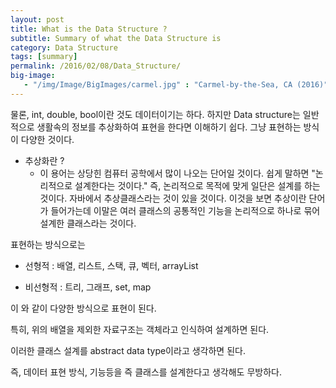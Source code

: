 ```yaml
---
layout: post
title: What is the Data Structure ?
subtitle: Summary of what the Data Structure is
category: Data Structure
tags: [summary]
permalink: /2016/02/08/Data_Structure/
big-image:
   - "/img/Image/BigImages/carmel.jpg" : "Carmel-by-the-Sea, CA (2016)"
---
```


물론, int, double, bool이란 것도 데이터이기는 하다. 하지만 Data structure는 일반적으로 생활속의 정보를 추상화하여 표현을 한다면 이해하기 쉽다. 그냥 표현하는 방식이 다양한 것이다. 


 * 추상화란 ?
   - 이 용어는 상당힌 컴퓨터 공학에서 많이 나오는 단어일 것이다. 쉽게 말하면 "논리적으로 설계한다는 것이다." 즉, 논리적으로 목적에 맞게 일단은 설계를 하는 것이다. 자바에서 추상클래스라는 것이 있을 것이다. 이것을 보면 추상이란 단어가 들어가는데 이말은 여러 클래스의 공통적인 기능을 논리적으로 하나로 묶어 설계한 클래스라는 것이다. 

표현하는 방식으로는 

 - 선형적 : 배열, 리스트, 스택, 큐, 벡터, arrayList
 
 - 비선형적 : 트리, 그래프, set, map
 
이 와 같이 다양한 방식으로 표현이 된다. 

특히, 위의 배열을 제외한 자료구조는 객체라고 인식하여 설계하면 된다. 

이러한 클래스 설계를 abstract data type이라고 생각하면 된다. 

즉, 데이터 표현 방식, 기능등을 즉 클래스를 설계한다고 생각해도 무방하다. 
